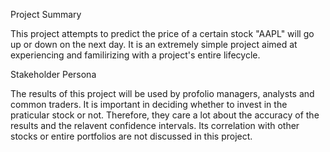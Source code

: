Project Summary

This project attempts to predict the price of a certain stock "AAPL" will go up or down on the next day. It is an extremely simple project aimed at experiencing and familirizing with a project's entire lifecycle.

Stakeholder Persona

The results of this project will be used by profolio managers, analysts and common traders. It is important in deciding whether to invest in the praticular stock or not. Therefore, they care a lot about the accuracy of the results and the relavent confidence intervals. Its correlation with other stocks or entire portfolios are not discussed in this project.

